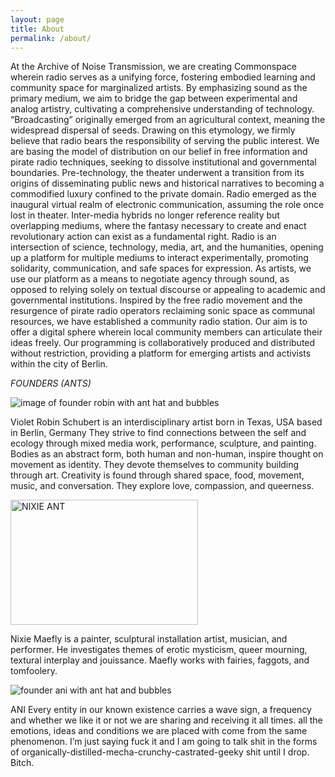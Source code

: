 ```yaml
---
layout: page
title: About
permalink: /about/
---
```



At the Archive of Noise Transmission, we are creating Commonspace wherein radio serves as a unifying force, fostering embodied learning and community space for marginalized artists. By emphasizing sound as the primary medium, we aim to bridge the gap between experimental and analog artistry, cultivating a comprehensive understanding of technology. “Broadcasting” originally emerged from an agricultural context, meaning the widespread dispersal of seeds. Drawing on this etymology, we firmly believe that radio bears the responsibility of serving the public interest. We are basing the model of distribution on our belief in free information and pirate radio techniques, seeking to dissolve institutional and governmental boundaries. Pre-technology, the theater underwent a transition from its origins of disseminating public news and historical narratives to becoming a commodified luxury confined to the private domain. Radio emerged as the inaugural virtual realm of electronic communication, assuming the role once lost in theater. Inter-media hybrids no longer reference reality but overlapping mediums, where the fantasy necessary to create and enact revolutionary action can exist as a fundamental right. Radio is an intersection of science, technology, media, art, and the humanities, opening up a platform for multiple mediums to interact experimentally, promoting solidarity, communication, and safe spaces for expression. As artists, we use our platform as a means to negotiate agency through sound, as opposed to relying solely on textual discourse or appealing to academic and governmental institutions. Inspired by the free radio movement and the resurgence of pirate radio operators reclaiming sonic space as communal resources, we have established a community radio station. Our aim is to offer a digital sphere wherein local community members can articulate their ideas freely. Our programming is collaboratively produced and distributed without restriction, providing a platform for emerging artists and activists within the city of Berlin.

_FOUNDERS (ANTS)_

![image of founder robin with ant hat and bubbles](../../images/ROBINANT.png)

Violet Robin Schubert is an interdisciplinary artist born in Texas, USA based in Berlin, Germany 
They strive to find connections between the self and ecology through mixed media work, performance, sculpture, and painting. Bodies as an abstract form, both human and non-human, inspire thought on movement as identity. They devote themselves to community building through art. Creativity is found through shared space, food, movement, music, and conversation. They explore love, compassion, and queerness. 




  <style>
    /* CSS styles for the image */
    #scroll-image {
      width: 300px;
      height: 200px;
      overflow:scroll;
    }
  </style>
 <div id="scroll-image">
   <img id="scroll-image" src="../../images/NIXIEANT.png" alt="NIXIE ANT">
 </div>
  

  <script>
    var scrollImage = document.getElementById('scroll-image');

    scrollImage.addEventListener('mouseenter', function() {
      scrollImage.addEventListener('wheel', playSound);
    });

    scrollImage.addEventListener('mouseleave', function() {
      scrollImage.removeEventListener('wheel', playSound);
    });

    function playSound() {
      // You can replace the "beep.mp3" with the path to your own audio file
      var audio = new Audio("../../images/jersey_squeaks.wav");
      audio.play();
    }
  </script>



Nixie Maefly is a painter, sculptural installation artist, musician, and performer. He investigates themes of erotic mysticism, queer mourning, textural interplay and jouissance. Maefly works with fairies, faggots, and tomfoolery.


![founder ani with ant hat and bubbles](../../images/ANIANT.png)

ANI
Every entity in our known existence carries a wave sign, a frequency and whether we like it or not we are sharing and receiving it all times. all the emotions, ideas and conditions we are placed with come from the same phenomenon. I’m just saying fuck it and I am going to talk shit in the forms of organically-distilled-mecha-crunchy-castrated-geeky shit until I drop. Bitch.

